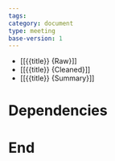 ```yaml
---
tags: 
category: document
type: meeting
base-version: 1
---
```

- [[{{title}} {Raw}]]
- [[{{title}} {Cleaned}]]
- [[{{title}} {Summary}]]

# Dependencies



# End